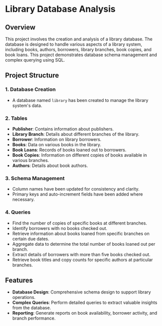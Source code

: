 # Library Database Analysis

## Overview

This project involves the creation and analysis of a library database. The database is designed to handle various aspects of a library system, including books, authors, borrowers, library branches, book copies, and book loans. This project demonstrates database schema management and complex querying using SQL.

## Project Structure

### 1. Database Creation
- A database named `library` has been created to manage the library system's data.

### 2. Tables
- **Publisher**: Contains information about publishers.
- **Library Branch**: Details about different branches of the library.
- **Borrower**: Information on library borrowers.
- **Books**: Data on various books in the library.
- **Book Loans**: Records of books loaned out to borrowers.
- **Book Copies**: Information on different copies of books available in various branches.
- **Authors**: Details about book authors.

### 3. Schema Management
- Column names have been updated for consistency and clarity.
- Primary keys and auto-increment fields have been added where necessary.

### 4. Queries
- Find the number of copies of specific books at different branches.
- Identify borrowers with no books checked out.
- Retrieve information about books loaned from specific branches on certain due dates.
- Aggregate data to determine the total number of books loaned out per branch.
- Extract details of borrowers with more than five books checked out.
- Retrieve book titles and copy counts for specific authors at particular branches.

## Features

- **Database Design**: Comprehensive schema design to support library operations.
- **Complex Queries**: Perform detailed queries to extract valuable insights from the database.
- **Reporting**: Generate reports on book availability, borrower activity, and branch performance.

